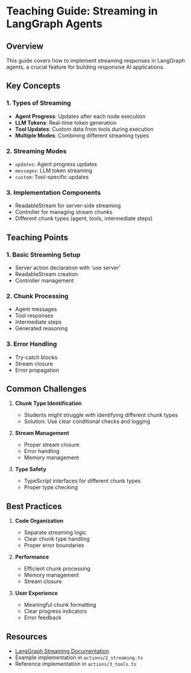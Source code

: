 # Teaching Guide: Streaming in LangGraph Agents

## Overview
This guide covers how to implement streaming responses in LangGraph agents, a crucial feature for building responsive AI applications.

## Key Concepts

### 1. Types of Streaming
- **Agent Progress**: Updates after each node execution
- **LLM Tokens**: Real-time token generation
- **Tool Updates**: Custom data from tools during execution
- **Multiple Modes**: Combining different streaming types

### 2. Streaming Modes
- `updates`: Agent progress updates
- `messages`: LLM token streaming
- `custom`: Tool-specific updates

### 3. Implementation Components
- ReadableStream for server-side streaming
- Controller for managing stream chunks
- Different chunk types (agent, tools, intermediate steps)

## Teaching Points

### 1. Basic Streaming Setup
- Server action declaration with 'use server'
- ReadableStream creation
- Controller management

### 2. Chunk Processing
- Agent messages
- Tool responses
- Intermediate steps
- Generated reasoning

### 3. Error Handling
- Try-catch blocks
- Stream closure
- Error propagation

## Common Challenges

1. **Chunk Type Identification**
   - Students might struggle with identifying different chunk types
   - Solution: Use clear conditional checks and logging

2. **Stream Management**
   - Proper stream closure
   - Error handling
   - Memory management

3. **Type Safety**
   - TypeScript interfaces for different chunk types
   - Proper type checking

## Best Practices

1. **Code Organization**
   - Separate streaming logic
   - Clear chunk type handling
   - Proper error boundaries

2. **Performance**
   - Efficient chunk processing
   - Memory management
   - Stream closure

3. **User Experience**
   - Meaningful chunk formatting
   - Clear progress indicators
   - Error feedback

## Resources
- [LangGraph Streaming Documentation](https://langchain-ai.github.io/langgraphjs/agents/streaming/)
- Example implementation in `actions/2_streaming.ts`
- Reference implementation in `actions/3_tools.ts` 